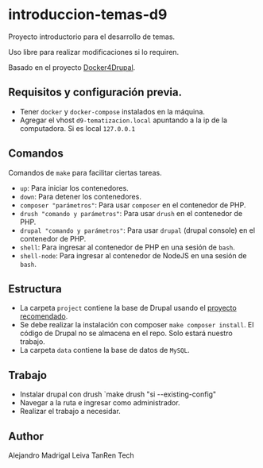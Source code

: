 # introduccion-temas-d9
Proyecto introductorio para el desarrollo de temas.

Uso libre para realizar modificaciones si lo requiren.

Basado en el proyecto [Docker4Drupal](https://github.com/wodby/docker4drupal).

## Requisitos y configuración previa.

* Tener `docker` y `docker-compose` instalados en la máquina.
* Agregar el vhost `d9-tematizacion.local` apuntando a la ip de la computadora. Si es local `127.0.0.1`

## Comandos

Comandos de `make` para facilitar ciertas tareas.

* `up`: Para iniciar los contenedores.
* `down`: Para detener los contenedores.
* `composer "parámetros"`: Para usar `composer` en el contenedor de PHP.
* `drush "comando y parámetros"`: Para usar `drush` en el contenedor de PHP.
* `drupal "comando y parámetros"`: Para usar `drupal` (drupal console) en el contenedor de PHP.
* `shell`: Para ingresar al contenedor de PHP en una sesión de `bash`.
* `shell-node`: Para ingresar al contenedor de NodeJS en una sesión de `bash`.

## Estructura

* La carpeta `project` contiene la base de Drupal usando el [proyecto recomendado](https://github.com/drupal/recommended-project).
* Se debe realizar la instalación con composer `make composer install`. El código de Drupal no se almacena en el repo.
Solo estará nuestro trabajo.
* La carpeta `data` contiene la base de datos de `MySQL`.

## Trabajo

* Instalar drupal con drush `make drush "si --existing-config"
* Navegar a la ruta e ingresar como administrador.
* Realizar el trabajo a necesidar.

## Author

Alejandro Madrigal Leiva
TanRen Tech

